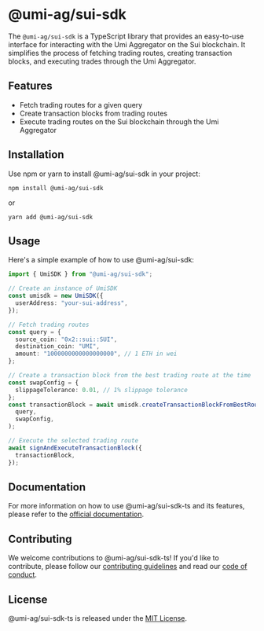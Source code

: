 # @umi-ag/sui-sdk

The `@umi-ag/sui-sdk` is a TypeScript library that provides an easy-to-use interface for interacting with the Umi Aggregator on the Sui blockchain. It simplifies the process of fetching trading routes, creating transaction blocks, and executing trades through the Umi Aggregator.

## Features

- Fetch trading routes for a given query
- Create transaction blocks from trading routes
- Execute trading routes on the Sui blockchain through the Umi Aggregator

## Installation

Use npm or yarn to install @umi-ag/sui-sdk in your project:

```
npm install @umi-ag/sui-sdk
```

or

```
yarn add @umi-ag/sui-sdk
```

## Usage

Here's a simple example of how to use @umi-ag/sui-sdk:

```typescript
import { UmiSDK } from "@umi-ag/sui-sdk";

// Create an instance of UmiSDK
const umisdk = new UmiSDK({
  userAddress: "your-sui-address",
});

// Fetch trading routes
const query = {
  source_coin: "0x2::sui::SUI",
  destination_coin: "UMI",
  amount: "1000000000000000000", // 1 ETH in wei
};

// Create a transaction block from the best trading route at the time
const swapConfig = {
  slippageTolerance: 0.01, // 1% slippage tolerance
};
const transactionBlock = await umisdk.createTransactionBlockFromBestRoute(
  query,
  swapConfig,
);

// Execute the selected trading route 
await signAndExecuteTransactionBlock({
  transactionBlock,
});
```

## Documentation

For more information on how to use @umi-ag/sui-sdk-ts and its features, please refer to the [official documentation](https://sui-sdk-ts.example.com/docs).

## Contributing

We welcome contributions to @umi-ag/sui-sdk-ts! If you'd like to contribute, please follow our [contributing guidelines](https://sui-sdk-ts.example.com/contributing) and read our [code of conduct](https://sui-sdk-ts.example.com/code-of-conduct).

## License

@umi-ag/sui-sdk-ts is released under the [MIT License](LICENSE).
